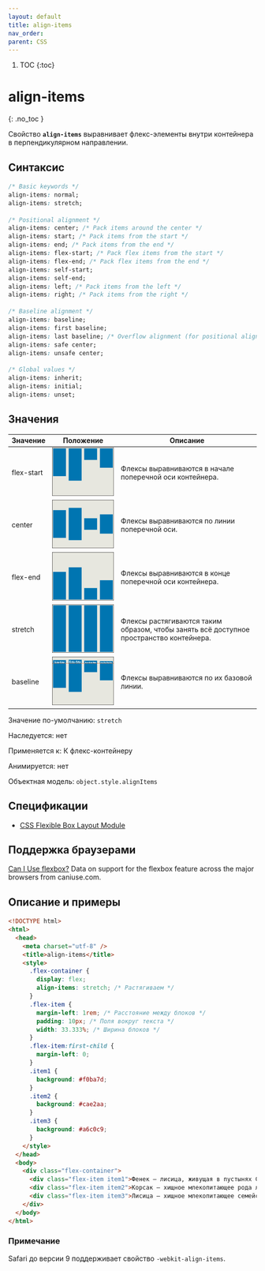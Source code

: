 ```yaml
---
layout: default
title: align-items
nav_order:
parent: CSS
---
```


<!-- prettier-ignore-start -->
1. TOC
{:toc}

# align-items
{: .no_toc }
<!-- prettier-ignore-end -->

Свойство **`align-items`** выравнивает флекс-элементы внутри контейнера в перпендикулярном направлении.

## Синтаксис

```css
/* Basic keywords */
align-items: normal;
align-items: stretch;

/* Positional alignment */
align-items: center; /* Pack items around the center */
align-items: start; /* Pack items from the start */
align-items: end; /* Pack items from the end */
align-items: flex-start; /* Pack flex items from the start */
align-items: flex-end; /* Pack flex items from the end */
align-items: self-start;
align-items: self-end;
align-items: left; /* Pack items from the left */
align-items: right; /* Pack items from the right */

/* Baseline alignment */
align-items: baseline;
align-items: first baseline;
align-items: last baseline; /* Overflow alignment (for positional alignment only) */
align-items: safe center;
align-items: unsafe center;

/* Global values */
align-items: inherit;
align-items: initial;
align-items: unset;
```

## Значения

<table class="data">
<thead>
<tr><th>Значение</th><th>Положение</th><th>Описание</th></tr>
</thead>
<tbody>
<tr><td>flex-start</td><td><img src="/css/flex-start_1.png" alt="flex-start" /></td><td>Флексы выравниваются в начале поперечной оси контейнера.</td></tr>
<tr><td>center</td><td><img src="/css/center.png" alt="center" /></td><td>Флексы выравниваются по линии поперечной оси.</td></tr>
<tr><td>flex-end</td><td><img src="/css/flex-end_1.png" alt="flex-end" /></td><td>Флексы выравниваются в конце поперечной оси контейнера.</td></tr>
<tr><td>stretch</td><td><img src="/css/stretch_1.png" alt="stretch" /></td><td>Флексы растягиваются таким образом, чтобы занять всё доступное пространство контейнера.</td></tr>
<tr><td class="value">baseline</td><td><img src="/css/baseline.png" alt="baseline" /></td><td>Флексы выравниваются по их базовой линии.</td></tr>
</tbody>
</table>

Значение по-умолчанию: `stretch`

Наследуется: нет

Применяется к: К флекс-контейнеру

Анимируется: нет

Объектная модель: `object.style.alignItems`

## Спецификации

- [CSS Flexible Box Layout Module](https://www.w3.org/TR/css-flexbox/#propdef-align-items)

## Поддержка браузерами

<p class="ciu_embed" data-feature="flexbox" data-periods="future_1,current,past_1,past_2"><a href="http://caniuse.com/#feat=flexbox">Can I Use flexbox?</a> Data on support for the flexbox feature across the major browsers from caniuse.com.</p>

## Описание и примеры

```html
<!DOCTYPE html>
<html>
  <head>
    <meta charset="utf-8" />
    <title>align-items</title>
    <style>
      .flex-container {
        display: flex;
        align-items: stretch; /* Растягиваем */
      }
      .flex-item {
        margin-left: 1rem; /* Расстояние между блоков */
        padding: 10px; /* Поля вокруг текста */
        width: 33.333%; /* Ширина блоков */
      }
      .flex-item:first-child {
        margin-left: 0;
      }
      .item1 {
        background: #f0ba7d;
      }
      .item2 {
        background: #cae2aa;
      }
      .item3 {
        background: #a6c0c9;
      }
    </style>
  </head>
  <body>
    <div class="flex-container">
      <div class="flex-item item1">Фенек — лисица, живущая в пустынях Северной Африки. Имеет достаточно миниатюрный размер и своеобразную внешность с большими ушами.</div>
      <div class="flex-item item2">Корсак — хищное млекопитающее рода лисиц.</div>
      <div class="flex-item item3">Лисица — хищное млекопитающее семейства псовых, наиболее распространённый и самый крупный вид рода лисиц.</div>
    </div>
  </body>
</html>
```

### Примечание

Safari до версии 9 поддерживает свойство `-webkit-align-items`.
